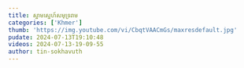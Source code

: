 ```yaml
---
title: ស្នាមស្នេហ៍សមុទ្ររាម
categories: ['Khmer']
thumb: 'https://img.youtube.com/vi/CbqtVAACmGs/maxresdefault.jpg'
pudate: 2024-07-13T19:10:48
videos: 2024-07-13-19-09-55
author: tin-sokhavuth
---
```

